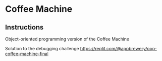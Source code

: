 # Coffee Machine 
## Instructions
Object-oriented programming version of the Coffee Machine

Solution to the debugging challenge
https://replit.com/@appbrewery/oop-coffee-machine-final